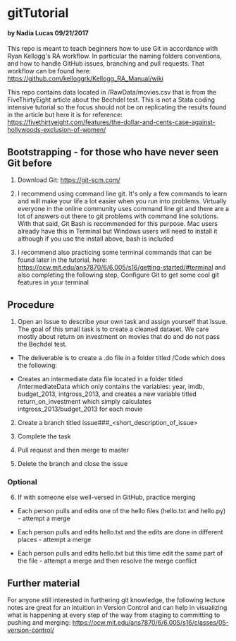 # gitTutorial 
#### by Nadia Lucas 09/21/2017

This repo is meant to teach beginners how to use Git in accordance with Ryan Kellogg's RA workflow. In particular the naming folders conventions, and how to handle GitHub issues, branching and pull requests. That workflow can be found here: https://github.com/kelloggrk/Kellogg_RA_Manual/wiki

This repo contains data located in /RawData/movies.csv that is from the FiveThirtyEight article about the Bechdel test. This is not a Stata coding intensive tutorial so the focus should not be on replicating the results found in the article but here it is for reference: https://fivethirtyeight.com/features/the-dollar-and-cents-case-against-hollywoods-exclusion-of-women/

## Bootstrapping - for those who have never seen Git before

1. Download Git: https://git-scm.com/

2. I recommend using command line git. It's only a few commands to learn and will make your life a lot easier when you run into problems. Virtually everyone in the online community uses command line git and there are a lot of answers out there to git problems with command line solutions. With that said, Git Bash is recommended for this purpose. Mac users already have this in Terminal but Windows users will need to install it although if you use the install above, bash is included

3. I recommend also practicing some terminal commands that can be found later in the tutorial, here: https://ocw.mit.edu/ans7870/6/6.005/s16/getting-started/#terminal and also completing the following step, Configure Git to get some cool git features in your terminal

## Procedure

1. Open an Issue to describe your own task and assign yourself that Issue. The goal of this small task is to create a cleaned dataset. We care mostly about return on investment on movies that do and do not pass the Bechdel test. 

* The deliverable is to create a .do file in a folder titled /Code which does the following:
  
* Creates an intermediate data file located in a folder titled /IntermediateData which only contains the variables: year, imdb, budget_2013, intgross_2013, and creates a new variable titled return_on_investment which simply calculates intgross_2013/budget_2013 for each movie 

2. Create a branch titled issue###_<short_description_of_issue> 

3. Complete the task

4. Pull request and then merge to master

5. Delete the branch and close the issue

### Optional

6. If with someone else well-versed in GitHub, practice merging

* Each person pulls and edits one of the hello files (hello.txt and hello.py) - attempt a merge
  
* Each person pulls and edits hello.txt and the edits are done in different places - attempt a merge
  
* Each person pulls and edits hello.txt but this time edit the same part of the file - attempt a merge and then resolve the merge conflict
  
## Further material

For anyone still interested in furthering git knowledge, the following lecture notes are great for an intuition in Version Control and can help in visualizing what is happening at every step of the way from staging to committing to pushing and merging: https://ocw.mit.edu/ans7870/6/6.005/s16/classes/05-version-control/
